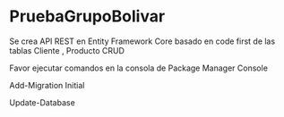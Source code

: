 # PruebaGrupoBolivar
Se crea API REST en Entity Framework Core basado en code first de las tablas Cliente , Producto CRUD 

Favor ejecutar comandos en la consola de  Package Manager Console

Add-Migration Initial

Update-Database
